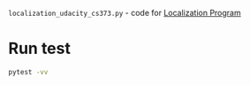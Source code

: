 `localization_udacity_cs373.py` - code for [Localization Program](https://classroom.udacity.com/courses/cs373/lessons/48684821/concepts/487362110923#)


# Run test
```bash
pytest -vv
```